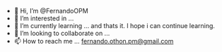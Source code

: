- 👋 Hi, I’m @FernandoOPM
- 👀 I’m interested in ...
- 🌱 I’m currently learning ... and thats it. I hope i can continue learning.
- 💞️ I’m looking to collaborate on ...
- 📫 How to reach me ... fernando.othon.pm@gmail.com

<!---
FernandoOPM/FernandoOPM is a ✨ special ✨ repository because its `README.md` (this file) appears on your GitHub profile.
You can click the Preview link to take a look at your changes.
--->
